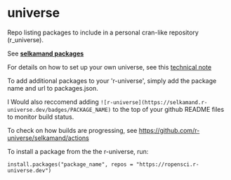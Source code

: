 # universe

Repo listing packages to include in a personal cran-like repository (r_universe).

See [**selkamand packages**](https://selkamand.r-universe.dev/ui#builds)

For details on how to set up your own universe, see this [technical note](https://ropensci.org/blog/2021/06/22/setup-runiverse/)

To add additional packages to your 'r-universe', simply add the package name and url to packages.json.

I Would also reccomend adding `![r-universe](https://selkamand.r-universe.dev/badges/PACKAGE_NAME)` to the top of your github README files to monitor build status.


To check on how builds are progressing, see https://github.com/r-universe/selkamand/actions

To install a package from the the r-universe, run:

```
install.packages("package_name", repos = "https://ropensci.r-universe.dev")
